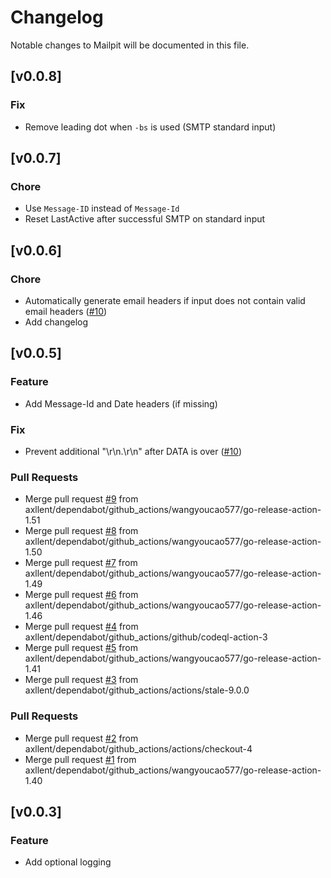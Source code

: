 # Changelog

Notable changes to Mailpit will be documented in this file.

## [v0.0.8]

### Fix
- Remove leading dot when `-bs` is used (SMTP standard input)


## [v0.0.7]

### Chore
- Use `Message-ID` instead of `Message-Id`
- Reset LastActive after successful SMTP on standard input


## [v0.0.6]

### Chore
- Automatically generate email headers if input does not contain valid email headers ([#10](https://github.com/axllent/mailpit/issues/10))
- Add changelog


## [v0.0.5]

### Feature
- Add Message-Id and Date headers (if missing)

### Fix
- Prevent additional "\r\n.\r\n" after DATA is over ([#10](https://github.com/axllent/mailpit/issues/10))

### Pull Requests
- Merge pull request [#9](https://github.com/axllent/mailpit/issues/9) from axllent/dependabot/github_actions/wangyoucao577/go-release-action-1.51
- Merge pull request [#8](https://github.com/axllent/mailpit/issues/8) from axllent/dependabot/github_actions/wangyoucao577/go-release-action-1.50
- Merge pull request [#7](https://github.com/axllent/mailpit/issues/7) from axllent/dependabot/github_actions/wangyoucao577/go-release-action-1.49
- Merge pull request [#6](https://github.com/axllent/mailpit/issues/6) from axllent/dependabot/github_actions/wangyoucao577/go-release-action-1.46
- Merge pull request [#4](https://github.com/axllent/mailpit/issues/4) from axllent/dependabot/github_actions/github/codeql-action-3
- Merge pull request [#5](https://github.com/axllent/mailpit/issues/5) from axllent/dependabot/github_actions/wangyoucao577/go-release-action-1.41
- Merge pull request [#3](https://github.com/axllent/mailpit/issues/3) from axllent/dependabot/github_actions/actions/stale-9.0.0


### Pull Requests
- Merge pull request [#2](https://github.com/axllent/mailpit/issues/2) from axllent/dependabot/github_actions/actions/checkout-4
- Merge pull request [#1](https://github.com/axllent/mailpit/issues/1) from axllent/dependabot/github_actions/wangyoucao577/go-release-action-1.40


## [v0.0.3]

### Feature
- Add optional logging




